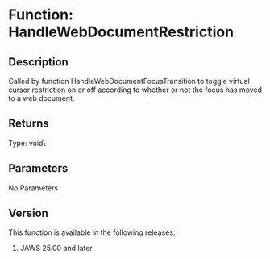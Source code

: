 # Function: HandleWebDocumentRestriction

## Description

Called by function HandleWebDocumentFocusTransition to toggle virtual
cursor restriction on or off according to whether or not the focus has
moved to a web document.

## Returns

Type: void\

## Parameters

No Parameters

## Version

This function is available in the following releases:

1.  JAWS 25.00 and later

